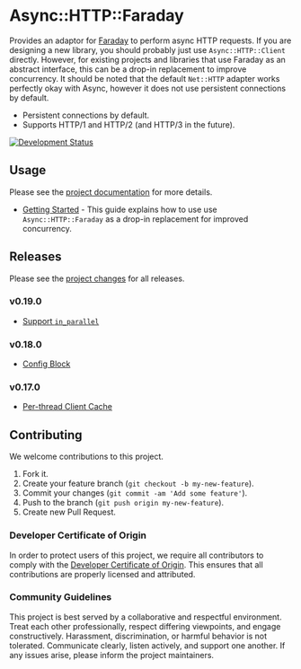 # Async::HTTP::Faraday

Provides an adaptor for [Faraday](https://github.com/lostisland/faraday) to perform async HTTP requests. If you are designing a new library, you should probably just use `Async::HTTP::Client` directly. However, for existing projects and libraries that use Faraday as an abstract interface, this can be a drop-in replacement to improve concurrency. It should be noted that the default `Net::HTTP` adapter works perfectly okay with Async, however it does not use persistent connections by default.

  - Persistent connections by default.
  - Supports HTTP/1 and HTTP/2 (and HTTP/3 in the future).

[![Development Status](https://github.com/socketry/async-http-faraday/workflows/Test/badge.svg)](https://github.com/socketry/async-http-faraday/actions?workflow=Test)

## Usage

Please see the [project documentation](https://socketry.github.io/async-http-faraday/) for more details.

  - [Getting Started](https://socketry.github.io/async-http-faraday/guides/getting-started/index) - This guide explains how to use use `Async::HTTP::Faraday` as a drop-in replacement for improved concurrency.

## Releases

Please see the [project changes](https://socketry.github.io/async-http-faraday/changes/index) for all releases.

### v0.19.0

  - [Support `in_parallel`](https://socketry.github.io/async-http-faraday/changes/index#support-in_parallel)

### v0.18.0

  - [Config Block](https://socketry.github.io/async-http-faraday/changes/index#config-block)

### v0.17.0

  - [Per-thread Client Cache](https://socketry.github.io/async-http-faraday/changes/index#per-thread-client-cache)

## Contributing

We welcome contributions to this project.

1.  Fork it.
2.  Create your feature branch (`git checkout -b my-new-feature`).
3.  Commit your changes (`git commit -am 'Add some feature'`).
4.  Push to the branch (`git push origin my-new-feature`).
5.  Create new Pull Request.

### Developer Certificate of Origin

In order to protect users of this project, we require all contributors to comply with the [Developer Certificate of Origin](https://developercertificate.org/). This ensures that all contributions are properly licensed and attributed.

### Community Guidelines

This project is best served by a collaborative and respectful environment. Treat each other professionally, respect differing viewpoints, and engage constructively. Harassment, discrimination, or harmful behavior is not tolerated. Communicate clearly, listen actively, and support one another. If any issues arise, please inform the project maintainers.
